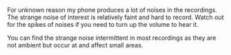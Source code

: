For unknown reason my phone produces a lot of noises in the recordings. The strange noise of interest is relatively faint and hard to record. Watch out for the spikes of noises if you need to turn up the volume to hear it.

You can find the strange noise intermittent in most recordings as they are not ambient but occur at and affect small areas.
